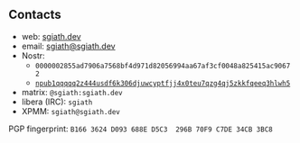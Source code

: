 ## Contacts

- web: <a href="https://sgiath.dev">sgiath.dev</a>
- email: <a href="mailto:sgiath@sgiath.dev">sgiath@sgiath.dev</a>
- Nostr:
  - `0000002855ad7906a7568bf4d971d82056994aa67af3cf0048a825415ac90672`
  - [`npub1qqqqq2z444usdf6k306djuwcyptfjj4x0teu7qzg4qj5zkkfqeeq3hlwh5`](nostr:npub1qqqqq2z444usdf6k306djuwcyptfjj4x0teu7qzg4qj5zkkfqeeq3hlwh5)
- matrix: `@sgiath:sgiath.dev`
- libera (IRC): `sgiath`
- XPMM: `sgiath@sgiath.dev`

PGP fingerprint: `B166 3624 D093 688E D5C3  296B 70F9 C7DE 34CB 3BC8`
